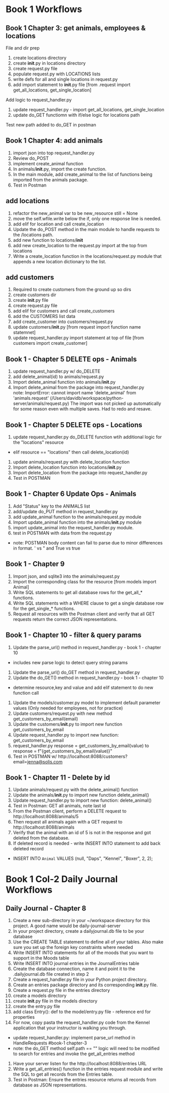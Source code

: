 # Book 1 Workflows

 ## Book 1 Chapter 3: get animals, employees & locations

File and dir prep
1. create locations directory
1. create __init__.py in locations directory
1. create request.py file
1. populate request.py with LOCATIONS lists
1. write defs for all and single locations in request.py
1. add import statement to __init__.py file [from .request import get_all_locations, get_single_location]

Add logic to request_handler.py
1. update request_handler.py - import get_all_locations, get_single_location
1. update do_GET functiomn with if/else logic for locations path

Test new path added to do_GET in postman


## Book 1 Chapter 4: add animals
1. import json into top request_handler.py
1. Review do_POST
1. implement create_animal function
1. In animals/__init__.py, import the create function.
1. In the main module, add create_animal to the list of functions being imported from the animals package.
1. Test in Postman

## add locations
1. refactor the new_animal var to be new_resource still = None
1. move the self.wfile.write below the if, only one response line is needed.
1. add elif for location and call create_location
1. Update the do_POST method in the main module to handle requests to the /locations path.
1. add new function to locations/__init__
1. add new create_location to the request.py import at the top from locations
1. Write a create_location function in the locations/request.py module that appends a new location dictionary to the list.

## add customers
1. Required to create customers from the ground up so dirs
1. create customers dir
1. create __init__.py file
1. create request.py file
1. add elif for customers and call create_customers
1. add the CUSTOMERS list data 
1. add create_customer into customers/request.py
1. update customers/__init__.py [from request import function name statemnet]
1. update request_handler.py import statement at top of file [from customers import create_customer]

## Book 1 - Chapter 5 DELETE ops - Animals
1. update request_handler.py w/ do_DELETE
1. add delete_animal(id) to animals/request.py
1. Import delete_animal function into animals/__init__.py
1. Import delete_animal from the package into request_handler.py  
note: ImportError: cannot import name 'delete_animal' from 'animals.request' (/Users/davidb/workspace/python-server/animals/request.py)
The import was not picked up automatically for some reason even with multiple saves. Had to redo and resave.

## Book 1 - Chapter 5 DELETE ops - Locations
1. update request_handler.py do_DELETE function wtih additional logic for the "locations" resource
 - elif resource == "locations" then call delete_location(id)
1. update animals/request.py with delete_location function
1. Import delete_location function into locations/__init__.py
1. Import delete_location from the package into request_handler.py
1. Test in POSTMAN


## Book 1 - Chapter 6 Update Ops - Animals
1. Add "Status" key to the ANIMALS list
1. add/update do_PUT method in request_handler.py
1. add update_animal function to the animals/request.py module
1. Import update_animal function into the animals/__init__.py module
1. import update_animal into the request_handler.py module.
1. test in POSTMAN with data from the request.py
- note: POSTMAN body content can fail to parse due to minor differences in format. ' vs " and True vs true

## Book 1 - Chapter 9
1. Import json, and sqlite3 into the animals/request.py
1. Import the corresponding class for the resource [from models import Animal]
1. Write SQL statements to get all database rows for the get_all_* functions.
1. Write SQL statements with a WHERE clause to get a single database row for the get_single_* functions.
1. Request all resources with the Postman client and verify that all GET requests return the correct JSON representations.

## Book 1 - Chapter 10 - filter & query params
1. Update the parse_url() method in request_handler.py  - book 1 - chapter 10
 - includes new parse logic to detect query string params
1. Update the parse_url() do_GET method in request_handler.py
1. Update the do_GET() method in request_handler.py - book 1 - chapter 10
 - determine resource,key and value and add elif statement to do new function call
1. Update the models/customer.py model to implement default parameter values (Only needed for employees, not for practice)
1. Update customers/request.py with new method get_customers_by_email(email)
1. Update the customers/__init__.py to import new function get_customers_by_email
1. Update request_handler.py to import new function: get_customers_by_email
1. request_handler.py response = get_customers_by_email(value) to response = f"{get_customers_by_email(value)}"
1. Test in POSTMAN w/ http://localhost:8088/customers?email=jenna@solis.com

## Book 1 - Chapter 11 - Delete by id
1. Update animals/request.py with the delete_animal() function
1. Update the animals/__init__.py to import new function delete_animal()
1. Update request_handler.py to import new function: delete_animal()
1. Test in Postman: GET all animals, note last id
1. From the Postman client, perform a DELETE request to http://localhost:8088/animals/5
1. Then request all animals again with a GET request to http://localhost:8088/animals
1. Verify that the animal with an id of 5 is not in the response and got deleted from the database.
1. If deleted record is needed - write INSERT INTO statement to add back deleted record
- INSERT INTO `Animal` VALUES (null, "Daps", "Kennel", "Boxer", 2, 2);

# Book 1 Col-2 Daily Journal Workflows

## Daily Journal - Chapter 8

1. Create a new sub-directory in your ~/workspace directory for this project. A good name would be daily-journal-server
1. In your project directory, create a dailyjournal.db file to be your database
1. Use the CREATE TABLE statement to define all of your tables. Also make sure you set up the foreign key constraints where needed
1. Write INSERT INTO statements for all of the moods that you want to support in the Moods table
1. Write INSERT INTO journal entries in the JournalEntries table
1. Create the database connection, name it and point it to the .dailyjournal.db file created in step 2
1. Create a request_handler.py file in your Python project directory.
1. Create an entries package directory and its corresponding __init__.py file.
1. Create a request.py file in the entries directory
1. create a models directory
1. create __init__.py file in the models directory
1. create the entry.py file
1. add class Entry(): def to the model/entry.py file - reference erd for properties
1. For now, copy pasta the request_handler.py code from the Kennel application that your instructor is walking you through.
  - update request_handler.py: implement parse_url method in HandleRequests #book-1 chapter-3
  - note: the do_GET method self.path == "" logic will need to be modified to search for entries and invoke the get_all_entries method
1. Have your server listen for the http://localhost:8088/entries URL
1. Write a get_all_entries() function in the entries request module and write the SQL to get all records from the Entries table.
1. Test in Postman: Ensure the entries resource returns all records from database as JSON representations.





